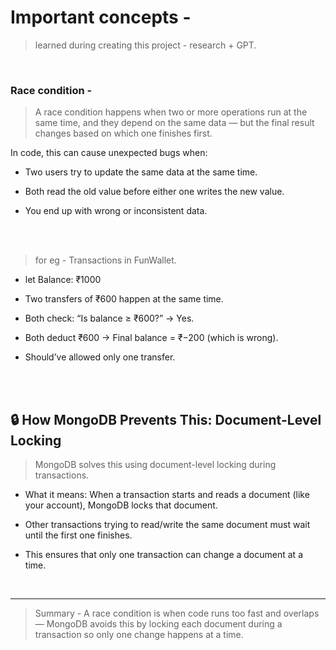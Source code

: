 # Important concepts - 
> learned during creating this project - research + GPT.

<br>

### Race condition -
> A race condition happens when two or more operations run at the same time, and they depend on the same data — but the final result changes based on which one finishes first.

In code, this can cause unexpected bugs when:

- Two users try to update the same data at the same time.

- Both read the old value before either one writes the new value.

- You end up with wrong or inconsistent data.

<br>
<br>


> for eg -  Transactions in FunWallet.

- let Balance: ₹1000

- Two transfers of ₹600 happen at the same time.

- Both check: “Is balance ≥ ₹600?” → Yes.

- Both deduct ₹600 → Final balance = ₹−200 (which is wrong).

- Should’ve allowed only one transfer.

<br>
<br>


## 🔒 How MongoDB Prevents This: Document-Level Locking
> MongoDB solves this using document-level locking during transactions.

- What it means:
When a transaction starts and reads a document (like your account), MongoDB locks that document.

- Other transactions trying to read/write the same document must wait until the first one finishes.

- This ensures that only one transaction can change a document at a time.

<br>

----

> Summary - A race condition is when code runs too fast and overlaps — MongoDB avoids this by locking each document during a transaction so only one change happens at a time.